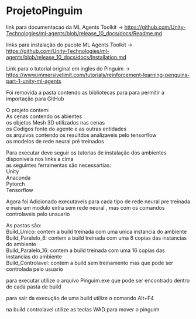 # ProjetoPinguim
 link para documentacao da ML Agents Toolkit -> https://github.com/Unity-Technologies/ml-agents/blob/release_10_docs/docs/Readme.md
 
 links para instalação do pacote ML Agents Toolkit -> https://github.com/Unity-Technologies/ml-agents/blob/release_10_docs/docs/Installation.md
 
 Link para o tutorial original em ingles do Pinguim -> https://www.immersivelimit.com/tutorials/reinforcement-learning-penguins-part-1-unity-ml-agents
 
 Foi  removida a pasta contendo as  bibliotecas para para permitir a importação para GitHub
 
 O projeto contem:<br/>
  As cenas contendo os abientes<br/>
  os objetos Mesh 3D utilizados nas cenas<br/>
  os Codigos fonte do agente e as outras entidades<br/>
  os arquivos contendo os resultdos analizaveis pelo tensorflow <br/>
  os modelos de rede neural  pré treinados <br/>
  
  
  Para executar deve seguir os tutorias de instalação dos ambientes  disponiveis nos links a cima <br/>
   as seguintes ferramentas são necessartias:<br/>
   Unity<br/>
   Anaconda<br/>
   Pytorch<br/>
   Tensorflow<br/>



   Agora foi Adicionado executaveis para cada tipo de rede neural pre treinada e mais um modulo extra sem rede neural , mas com os comandos controlaveis pelo unsuario
   
   As pastas são:<br/>
        Build_Unico: contem a build treinada com uma unica instancia do ambiente<br/>
        Build_Paralelo_8: contem a build treinada com uma 8 copias das instancias do ambiente<br/>
        Build_Paralelo_16: contem a build treinada com uma 16 copias das instancias do ambiente<br/>
        Build_Controlavel: contem a build sem treinamento mas que pode ser controlada pelo usuario<br/>

   para executar utilize o arquivo Pinguim.exe que pode ser encontrado dentro de cada pasta de build<br/>

   para sair da execução de uma build utilize o comando Alt+F4 <br/>

   na build controlavel utilize as teclas WAD para mover o pinguim <br/>
